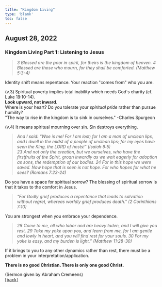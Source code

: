 ```yaml
---
title: "Kingdom Living"
type: 'blank'
toc: false
---
```


## August 28, 2022
### Kingdom Living Part 1: Listening to Jesus

> _3 Blessed are the poor in spirit, for theirs is the kingdom of heaven. 4 Blessed are those who mourn, for they shall be comforted. (Matthew 5:3-4)_

Identity shift means repentance. Your reaction "comes from" who you are.

(v.3) Spiritual poverty implies total inability which needs God's charity (cf. Luke 18:10-14).\
**Look upward, not inward.**\
Where is your heart? Do you tolerate your _spiritual pride_ rather than pursue humility?\
"The way to rise in the kingdom is to sink in ourselves." -Charles Spurgeon

(v.4) It means spiritual mourning over sin. Sin destroys everything.
> _And I said: “Woe is me! For I am lost; for I am a man of unclean lips, and I dwell in the midst of a people of unclean lips; for my eyes have seen the King, the LORD of hosts!” (Isaiah 6:5)_\
_23 And not only the creation, but we ourselves, who have the firstfruits of the Spirit, groan inwardly as we wait eagerly for adoption as sons, the redemption of our bodies. 24 For in this hope we were saved. Now hope that is seen is not hope. For who hopes for what he sees? (Romans 7:23-24)_

Do you have a space for spiritual sorrow? The blessing of spiritual sorrow is that it takes to the comfort in Jesus.

>_"For Godly grief produces a repentance that leads to salvation without regret, whereas worldly grief produces death." (2 Corinthians 7:10)_

You are strongest when you embrace your dependence.

>_28 Come to me, all who labor and are heavy laden, and I will give you rest. 29 Take my yoke upon you, and learn from me, for I am gentle and lowly in heart, and you will find rest for your souls. 30 For my yoke is easy, and my burden is light.” (Matthew 11:28-30)_

If it brings to you to any other dynamics rather than rest, there must be a problem in your interpretation/application.

**There is no good Christian. There is only one good Christ.**

(Sermon given by Abraham Cremeens)\
[[back]](../../personal)
